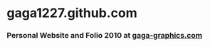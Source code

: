 gaga1227.github.com
===================

### Personal Website and Folio 2010 at <a href="http://gaga-graphics.com/" target="_blank">gaga-graphics.com</a>
